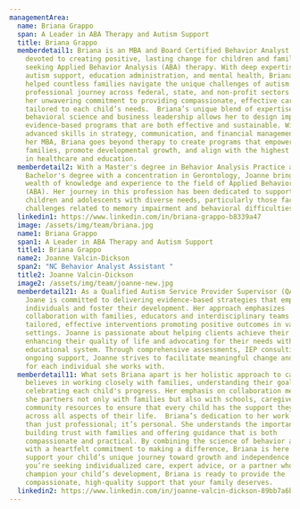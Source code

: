 ```yaml
---
managementArea:
  name: Briana Grappo
  span: A Leader in ABA Therapy and Autism Support
  title: Briana Grappo
  memberdetail1: Briana is an MBA and Board Certified Behavior Analyst (BCBA)
    devoted to creating positive, lasting change for children and families
    seeking Applied Behavior Analysis (ABA) therapy. With deep expertise in
    autism support, education administration, and mental health, Briana has
    helped countless families navigate the unique challenges of autism. Her
    professional journey across federal, state, and non-profit sectors reflects
    her unwavering commitment to providing compassionate, effective care
    tailored to each child’s needs.  Briana’s unique blend of expertise in
    behavioral science and business leadership allows her to design impactful,
    evidence-based programs that are both effective and sustainable. With
    advanced skills in strategy, communication, and financial management from
    her MBA, Briana goes beyond therapy to create programs that empower
    families, promote developmental growth, and align with the highest standards
    in healthcare and education.
  memberdetail2: With a Master's degree in Behavior Analysis Practice and a
    Bachelor's degree with a concentration in Gerontology, Joanne brings a
    wealth of knowledge and experience to the field of Applied Behavior Analysis
    (ABA). Her journey in this profession has been dedicated to supporting
    children and adolescents with diverse needs, particularly those facing
    challenges related to memory impairment and behavioral difficulties.
  linkedin1: https://www.linkedin.com/in/briana-grappo-b8339a47
  image: /assets/img/team/briana.jpg
  name1: Briana Grappo
  span1: A Leader in ABA Therapy and Autism Support
  title1: Briana Grappo
  name2: Joanne Valcin-Dickson
  span2: "NC Behavior Analyst Assistant "
  title2: Joanne Valcin-Dickson
  image2: /assets/img/team/joanne-new.jpg
  memberdetail21: As a Qualified Autism Service Provider Supervisor (QASP-S),
    Joane is committed to delivering evidence-based strategies that empower
    individuals and foster their development. Her approach emphasizes
    collaboration with families, educators and interdisciplinary teams to create
    tailored, effective interventions promoting positive outcomes in various
    settings. Joanne is passionate about helping clients achieve their goals,
    enhancing their quality of life and advocating for their needs within the
    educational system. Through comprehensive assessments, IEP consulting and
    ongoing support, Joanne strives to facilitate meaningful change and growth
    for each individual she works with.
  memberdetail11: What sets Briana apart is her holistic approach to care—she
    believes in working closely with families, understanding their goals, and
    celebrating each child's progress. Her emphasis on collaboration means that
    she partners not only with families but also with schools, caregivers, and
    community resources to ensure that every child has the support they need
    across all aspects of their life.  Briana’s dedication to her work is more
    than just professional; it’s personal. She understands the importance of
    building trust with families and offering guidance that is both
    compassionate and practical. By combining the science of behavior analysis
    with a heartfelt commitment to making a difference, Briana is here to
    support your child’s unique journey toward growth and independence.  Whether
    you’re seeking individualized care, expert advice, or a partner who will
    champion your child’s development, Briana is ready to provide the
    compassionate, high-quality support that your family deserves.
  linkedin2: https://www.linkedin.com/in/joanne-valcin-dickson-89bb7a6b
---
```

